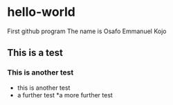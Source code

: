 # hello-world
First github program
The name is Osafo Emmanuel Kojo
## This is a test
### This is another test
* this is another test
* a further test
*a more further test
